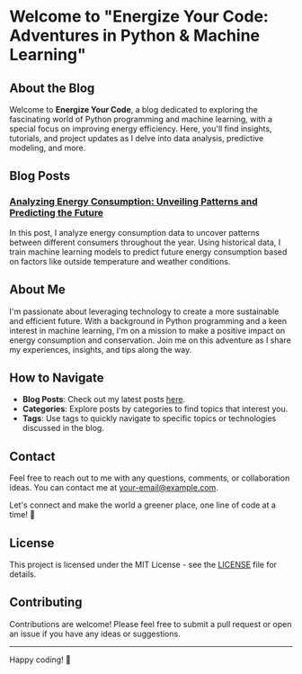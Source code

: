 # Welcome to "Energize Your Code: Adventures in Python & Machine Learning"

## About the Blog

Welcome to **Energize Your Code**, a blog dedicated to exploring the fascinating world of Python programming and machine learning, with a special focus on improving energy efficiency. Here, you'll find insights, tutorials, and project updates as I delve into data analysis, predictive modeling, and more.

## Blog Posts

### [Analyzing Energy Consumption: Unveiling Patterns and Predicting the Future](https://happiness133-python.github.io/github-pages/yyyy/mm/dd/post-title)
In this post, I analyze energy consumption data to uncover patterns between different consumers throughout the year. Using historical data, I train machine learning models to predict future energy consumption based on factors like outside temperature and weather conditions.

## About Me

I'm passionate about leveraging technology to create a more sustainable and efficient future. With a background in Python programming and a keen interest in machine learning, I'm on a mission to make a positive impact on energy consumption and conservation. Join me on this adventure as I share my experiences, insights, and tips along the way.

## How to Navigate

- **Blog Posts**: Check out my latest posts [here](https://happiness133-python.github.io/github-pages/).
- **Categories**: Explore posts by categories to find topics that interest you.
- **Tags**: Use tags to quickly navigate to specific topics or technologies discussed in the blog.

## Contact

Feel free to reach out to me with any questions, comments, or collaboration ideas. You can contact me at [your-email@example.com](mailto:your-email@example.com).

Let's connect and make the world a greener place, one line of code at a time! 🌱

## License

This project is licensed under the MIT License - see the [LICENSE](LICENSE) file for details.

## Contributing

Contributions are welcome! Please feel free to submit a pull request or open an issue if you have any ideas or suggestions.

---

Happy coding! 🚀
